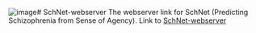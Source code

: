 ![image](https://github.com/user-attachments/assets/ce0b69e8-1a5e-47e4-bd0f-383ab015643e)# SchNet-webserver
The webserver link for SchNet (Predicting Schizophrenia from Sense of Agency).
Link to [SchNet-webserver](http://121.37.24.233:8504/)
